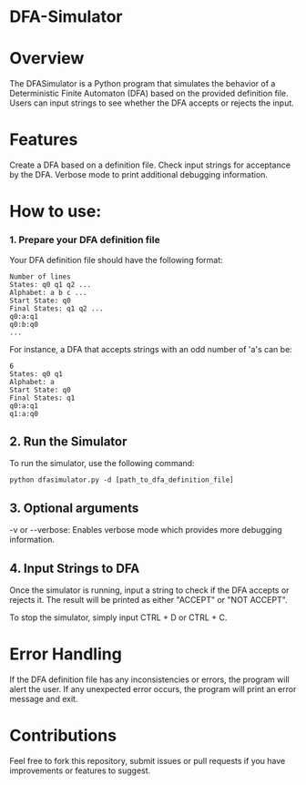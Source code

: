 # DFA-Simulator
# Overview
The DFASimulator is a Python program that simulates the behavior of a Deterministic Finite Automaton (DFA) based on the provided definition file. Users can input strings to see whether the DFA accepts or rejects the input.

# Features
Create a DFA based on a definition file.
Check input strings for acceptance by the DFA.
Verbose mode to print additional debugging information.

# How to use:
### 1. Prepare your DFA definition file
Your DFA definition file should have the following format:
```
Number of lines
States: q0 q1 q2 ...
Alphabet: a b c ...
Start State: q0
Final States: q1 q2 ...
q0:a:q1
q0:b:q0
...
```

For instance, a DFA that accepts strings with an odd number of 'a's can be:

```
6
States: q0 q1
Alphabet: a
Start State: q0
Final States: q1
q0:a:q1
q1:a:q0
```

## 2. Run the Simulator
To run the simulator, use the following command:

```
python dfasimulator.py -d [path_to_dfa_definition_file]
```

## 3. Optional arguments
-v or --verbose: Enables verbose mode which provides more debugging information.

## 4. Input Strings to DFA
Once the simulator is running, input a string to check if the DFA accepts or rejects it. The result will be printed as either "ACCEPT" or "NOT ACCEPT".

To stop the simulator, simply input CTRL + D or CTRL + C.

# Error Handling
If the DFA definition file has any inconsistencies or errors, the program will alert the user.
If any unexpected error occurs, the program will print an error message and exit.

# Contributions
Feel free to fork this repository, submit issues or pull requests if you have improvements or features to suggest.
